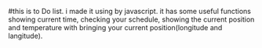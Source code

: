 #this is to Do list. i made it using by javascript.
it has some useful functions showing current time, checking your schedule,
showing the current position and temperature with bringing your current position(longitude and langitude). 
